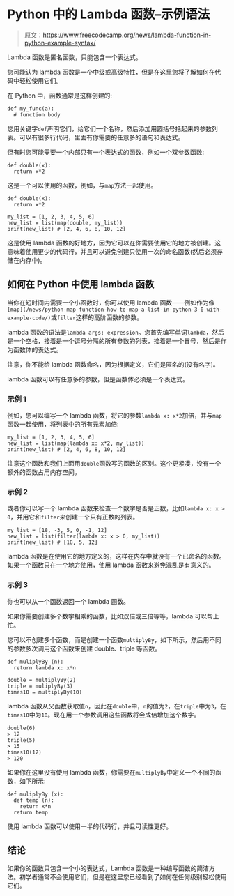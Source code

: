 # Python 中的 Lambda 函数–示例语法

> 原文：<https://www.freecodecamp.org/news/lambda-function-in-python-example-syntax/>

Lambda 函数是匿名函数，只能包含一个表达式。

您可能认为 lambda 函数是一个中级或高级特性，但是在这里您将了解如何在代码中轻松使用它们。

在 Python 中，函数通常是这样创建的:

```
def my_func(a):
  # function body
```

您用关键字`def`声明它们，给它们一个名称，然后添加用圆括号括起来的参数列表。可以有很多行代码，里面有你需要的任意多的语句和表达式。

但有时您可能需要一个内部只有一个表达式的函数，例如一个双参数函数:

```
def double(x):
  return x*2
```

这是一个可以使用的函数，例如，与`map`方法一起使用。

```
def double(x):
  return x*2

my_list = [1, 2, 3, 4, 5, 6]
new_list = list(map(double, my_list))
print(new_list) # [2, 4, 6, 8, 10, 12]
```

这是使用 lambda 函数的好地方，因为它可以在你需要使用它的地方被创建。这意味着使用更少的代码行，并且可以避免创建只使用一次的命名函数(然后必须存储在内存中)。

## 如何在 Python 中使用 lambda 函数

当你在短时间内需要一个小函数时，你可以使用 lambda 函数——例如作为像`[map](/news/python-map-function-how-to-map-a-list-in-python-3-0-with-example-code/)`或`filter`这样的高阶函数的参数。

lambda 函数的语法是`lambda args: expression`。您首先编写单词`lambda`，然后是一个空格，接着是一个逗号分隔的所有参数的列表，接着是一个冒号，然后是作为函数体的表达式。

注意，你不能给 lambda 函数命名，因为根据定义，它们是匿名的(没有名字)。

lambda 函数可以有任意多的参数，但是函数体必须是一个表达式。

### 示例 1

例如，您可以编写一个 lambda 函数，将它的参数`lambda x: x*2`加倍，并与`map`函数一起使用，将列表中的所有元素加倍:

```
my_list = [1, 2, 3, 4, 5, 6]
new_list = list(map(lambda x: x*2, my_list))
print(new_list) # [2, 4, 6, 8, 10, 12]
```

注意这个函数和我们上面用`double`函数写的函数的区别。这个更紧凑，没有一个额外的函数占用内存空间。

### 示例 2

或者你可以写一个 lambda 函数来检查一个数字是否是正数，比如`lambda x: x > 0`，并用它和`filter`来创建一个只有正数的列表。

```
my_list = [18, -3, 5, 0, -1, 12]
new_list = list(filter(lambda x: x > 0, my_list))
print(new_list) # [18, 5, 12]
```

lambda 函数是在使用它的地方定义的，这样在内存中就没有一个已命名的函数。如果一个函数只在一个地方使用，使用 lambda 函数来避免混乱是有意义的。

### 示例 3

你也可以从一个函数返回一个 lambda 函数。

如果你需要创建多个数字相乘的函数，比如双倍或三倍等等，lambda 可以帮上忙。

您可以不创建多个函数，而是创建一个函数`multiplyBy`，如下所示，然后用不同的参数多次调用这个函数来创建 double、triple 等函数。

```
def muliplyBy (n):
  return lambda x: x*n

double = multiplyBy(2)
triple = muliplyBy(3)
times10 = multiplyBy(10)
```

lambda 函数从父函数获取值`n`，因此在`double`中，`n`的值为`2`，在`triple`中为`3`，在`times10`中为`10`。现在用一个参数调用这些函数将会成倍增加这个数字。

```
double(6)
> 12
triple(5)
> 15
times10(12)
> 120
```

如果你在这里没有使用 lambda 函数，你需要在`multiplyBy`中定义一个不同的函数，如下所示:

```
def muliplyBy (x):
  def temp (n):
    return x*n
  return temp
```

使用 lambda 函数可以使用一半的代码行，并且可读性更好。

## 结论

如果你的函数只包含一个小的表达式，Lambda 函数是一种编写函数的简洁方法。初学者通常不会使用它们，但是在这里您已经看到了如何在任何级别轻松使用它们。